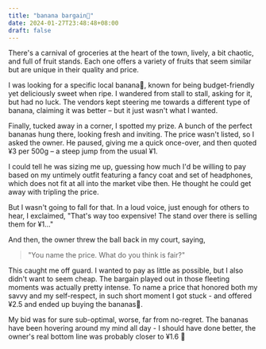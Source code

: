 ```yaml
---
title: "banana bargain🍌"
date: 2024-01-27T23:48:48+08:00
draft: false
---
```


There's a carnival of groceries at the heart of the town, lively, a bit chaotic, and full of fruit stands. Each one offers a variety of fruits that seem similar but are unique in their quality and price.

I was looking for a specific local banana🍌, known for being budget-friendly yet deliciously sweet when ripe. I wandered from stall to stall, asking for it, but had no luck. The vendors kept steering me towards a different type of banana, claiming it was better – but it just wasn't what I wanted.

Finally, tucked away in a corner, I spotted my prize. A bunch of the perfect bananas hung there, looking fresh and inviting. The price wasn't listed, so I asked the owner. He paused, giving me a quick once-over, and then quoted ¥3 per 500g – a steep jump from the usual ¥1.

I could tell he was sizing me up, guessing how much I'd be willing to pay based on my untimely outfit featuring a fancy coat and set of headphones, which does not fit at all into the market vibe then. He thought he could get away with tripling the price. 

But I wasn't going to fall for that. In a loud voice, just enough for others to hear, I exclaimed, "That's way too expensive! The stand over there is selling them for ¥1..."

And then, the owner threw the ball back in my court, saying,

> "You name the price. What do you think is fair?"

This caught me off guard. I wanted to pay as little as possible, but I also didn't want to seem cheap. The bargain played out in those fleeting moments was actually pretty intense. To name a price that honored both my savvy and my self-respect, in such short moment I got stuck - and offered ¥2.5 and ended up buying the bananas🍌.

My bid was for sure sub-optimal, worse, far from no-regret. The bananas have been hovering around my mind all day - I should have done better, the owner's real bottom line was probably closer to ¥1.6 🤯
